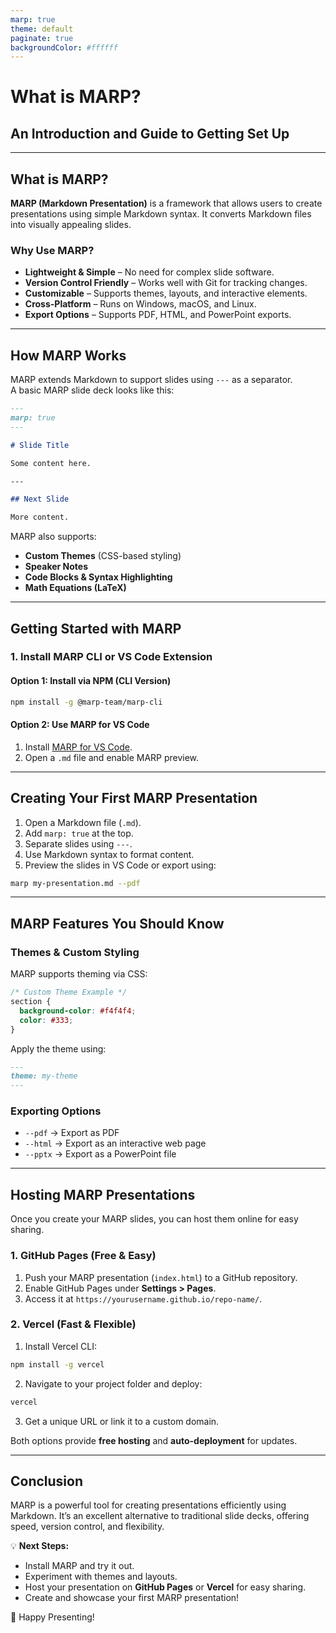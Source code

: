 ```yaml
---
marp: true
theme: default
paginate: true
backgroundColor: #ffffff
---
```


# What is MARP?
## An Introduction and Guide to Getting Set Up

---

## **What is MARP?**
**MARP (Markdown Presentation)** is a framework that allows users to create presentations using simple Markdown syntax. It converts Markdown files into visually appealing slides.

### **Why Use MARP?**
- **Lightweight & Simple** – No need for complex slide software.
- **Version Control Friendly** – Works well with Git for tracking changes.
- **Customizable** – Supports themes, layouts, and interactive elements.
- **Cross-Platform** – Runs on Windows, macOS, and Linux.
- **Export Options** – Supports PDF, HTML, and PowerPoint exports.

---

## **How MARP Works**
MARP extends Markdown to support slides using `---` as a separator.  
A basic MARP slide deck looks like this:

```markdown
---
marp: true
---

# Slide Title

Some content here.

---

## Next Slide

More content.
```

MARP also supports:
- **Custom Themes** (CSS-based styling)
- **Speaker Notes**
- **Code Blocks & Syntax Highlighting**
- **Math Equations (LaTeX)**

---

## **Getting Started with MARP**
### **1. Install MARP CLI or VS Code Extension**
#### **Option 1: Install via NPM (CLI Version)**
```sh
npm install -g @marp-team/marp-cli
```

#### **Option 2: Use MARP for VS Code**
1. Install [MARP for VS Code](https://marketplace.visualstudio.com/items?itemName=marp-team.marp-vscode).
2. Open a `.md` file and enable MARP preview.

---

## **Creating Your First MARP Presentation**
1. Open a Markdown file (`.md`).
2. Add `marp: true` at the top.
3. Separate slides using `---`.
4. Use Markdown syntax to format content.
5. Preview the slides in VS Code or export using:

```sh
marp my-presentation.md --pdf
```

---

## **MARP Features You Should Know**
### **Themes & Custom Styling**
MARP supports theming via CSS:
```css
/* Custom Theme Example */
section {
  background-color: #f4f4f4;
  color: #333;
}
```
Apply the theme using:
```markdown
---
theme: my-theme
---
```

### **Exporting Options**
- `--pdf` → Export as PDF
- `--html` → Export as an interactive web page
- `--pptx` → Export as a PowerPoint file

---

## **Hosting MARP Presentations**
Once you create your MARP slides, you can host them online for easy sharing.

### **1. GitHub Pages (Free & Easy)**
1. Push your MARP presentation (`index.html`) to a GitHub repository.
2. Enable GitHub Pages under **Settings \> Pages**.
3. Access it at `https://yourusername.github.io/repo-name/`.

### **2. Vercel (Fast & Flexible)**
1. Install Vercel CLI:
```sh
npm install -g vercel
```
2. Navigate to your project folder and deploy:
```sh
vercel
```
3. Get a unique URL or link it to a custom domain.

Both options provide **free hosting** and **auto-deployment** for updates.

---

## **Conclusion**
MARP is a powerful tool for creating presentations efficiently using Markdown. It’s an excellent alternative to traditional slide decks, offering speed, version control, and flexibility.

💡 **Next Steps:**
- Install MARP and try it out.
- Experiment with themes and layouts.
- Host your presentation on **GitHub Pages** or **Vercel** for easy sharing.
- Create and showcase your first MARP presentation!

🚀 Happy Presenting!

